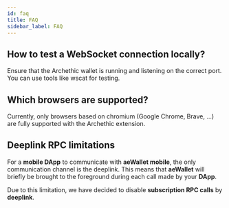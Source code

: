 ```yaml
---
id: faq
title: FAQ
sidebar_label: FAQ
---
```


## How to test a WebSocket connection locally?

Ensure that the Archethic wallet is running and listening on the correct port. You can use tools like wscat for testing.

## Which browsers are supported?

Currently, only browsers based on chromium (Google Chrome, Brave, ...) are fully supported with the Archethic extension.
## Deeplink RPC limitations

For a **mobile DApp** to communicate with **aeWallet mobile**, the only communication channel is the deeplink.
This means that **aeWallet** will briefly be brought to the foreground during each call made by your **DApp**.

Due to this limitation, we have decided to disable **subscription RPC calls** by **deeplink**.

